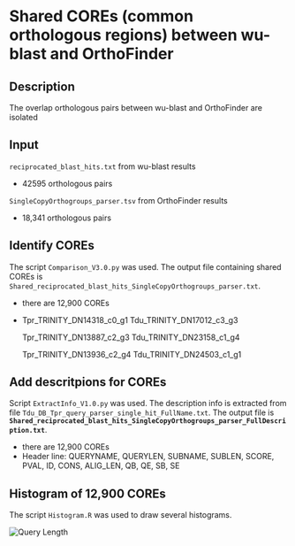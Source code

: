 # Shared COREs (common orthologous regions) between wu-blast and OrthoFinder
## Description
The overlap orthologous pairs between wu-blast and OrthoFinder are isolated
## Input
`reciprocated_blast_hits.txt` from wu-blast results
  - 42595 orthologous pairs

`SingleCopyOrthogroups_parser.tsv` from OrthoFinder results
  - 18,341 orthologous pairs


## Identify COREs
The script `Comparison_V3.0.py` was used. The output file containing shared COREs is `Shared_reciprocated_blast_hits_SingleCopyOrthogroups_parser.txt`.
  - there are 12,900 COREs
  - Tpr_TRINITY_DN14318_c0_g1	Tdu_TRINITY_DN17012_c3_g3
  
    Tpr_TRINITY_DN13887_c2_g3	Tdu_TRINITY_DN23158_c1_g4
    
    Tpr_TRINITY_DN13936_c2_g4	Tdu_TRINITY_DN24503_c1_g1

## Add descritpions for COREs
Script `ExtractInfo_V1.0.py` was used. The description info is extracted from file `Tdu_DB_Tpr_query_parser_single_hit_FullName.txt`. The output file is **`Shared_reciprocated_blast_hits_SingleCopyOrthogroups_parser_FullDescription.txt`**.
  - there are 12,900 COREs
  - Header line: QUERYNAME, QUERYLEN, SUBNAME, SUBLEN, SCORE, PVAL, ID, CONS, ALIG_LEN, QB, QE, SB, SE

## Histogram of 12,900 COREs
The script `Histogram.R` was used to draw several histograms.

![Query Length](https://ibb.co/HtpXLhK)







